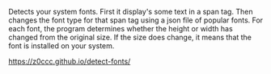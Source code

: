 Detects your system fonts. First it display's some text in a span tag. Then changes the font type for that span tag using a json file of popular fonts. For each font, the program determines whether the height or width has changed from the original size. If the size does change, it means that the font is installed on your system.

https://z0ccc.github.io/detect-fonts/
